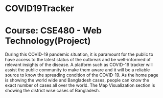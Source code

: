 # COVID19Tracker
# Course: CSE480 - Web Technology(Project)
During this COVID-19 pandemic situation, it is paramount for the public to have access to the latest status of the outbreak and be well-informed of relevant insights of the disease. A platform such as COVID-19 tracker will assist the public community to make them aware and it will be a reliable source to know the spreading condition of the COVID-19. As the home page is showing the world wide and Bangladesh cases, people can know the exact number of cases all over the world. The Map Visualization section is showing the district wise cases of Bangladesh.
